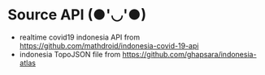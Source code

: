 # Source API (●'◡'●)
- realtime covid19 indonesia API from https://github.com/mathdroid/indonesia-covid-19-api
- indonesia TopoJSON file from https://github.com/ghapsara/indonesia-atlas
